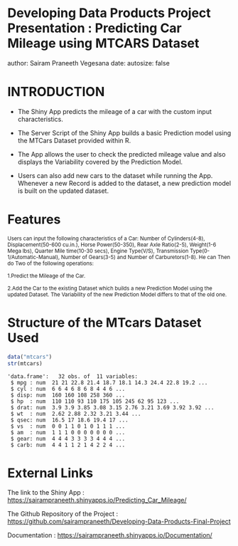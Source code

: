 Developing Data Products Project Presentation : Predicting Car Mileage using MTCARS Dataset
========================================================
author: Sairam Praneeth Vegesana
date: 
autosize: false

INTRODUCTION
========================================================

- The Shiny App predicts the mileage of a car with the custom input characteristics.

- The Server Script of the Shiny App builds a basic Prediction model using the MTCars Dataset provided within R.

- The App allows the user to check the predicted mileage value and also displays the Variability covered by the Prediction Model.

- Users can also add new cars to the dataset while running the App. Whenever a new Record is added to the dataset, a new prediction model is built on the updated dataset. 

Features
========================================================

<small>Users can input the following characteristics of a Car:
Number of Cylinders(4-8), Displacement(50-600 cu.in.), Horse Power(50-350), Rear Axle Ratio(2-5), Weight(1-6 Mega lbs), Quarter Mile time(10-30 secs), Engine Type(V/S), Transmission Type(0-1/Automatic-Manual), Number of Gears(3-5) and Number of Carburetors(1-8).
He can Then do Two of the following operations:

1.Predict the Mileage of the Car.

2.Add the Car to the existing Dataset which builds a new Prediction Model using the updated Dataset. The Variability of the new Prediction Model differs to that of the old one.</small>

Structure of the MTcars Dataset Used
========================================================

```r
data("mtcars")
str(mtcars)
```

```
'data.frame':	32 obs. of  11 variables:
 $ mpg : num  21 21 22.8 21.4 18.7 18.1 14.3 24.4 22.8 19.2 ...
 $ cyl : num  6 6 4 6 8 6 8 4 4 6 ...
 $ disp: num  160 160 108 258 360 ...
 $ hp  : num  110 110 93 110 175 105 245 62 95 123 ...
 $ drat: num  3.9 3.9 3.85 3.08 3.15 2.76 3.21 3.69 3.92 3.92 ...
 $ wt  : num  2.62 2.88 2.32 3.21 3.44 ...
 $ qsec: num  16.5 17 18.6 19.4 17 ...
 $ vs  : num  0 0 1 1 0 1 0 1 1 1 ...
 $ am  : num  1 1 1 0 0 0 0 0 0 0 ...
 $ gear: num  4 4 4 3 3 3 3 4 4 4 ...
 $ carb: num  4 4 1 1 2 1 4 2 2 4 ...
```

External Links
========================================================
The link to the Shiny App :
https://sairampraneeth.shinyapps.io/Predicting_Car_Mileage/

The Github Repository of the Project : https://github.com/sairampraneeth/Developing-Data-Products-Final-Project

Documentation : https://sairampraneeth.shinyapps.io/Documentation/
